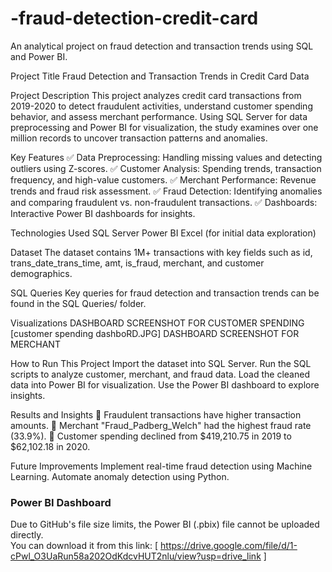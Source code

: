 # -fraud-detection-credit-card
An analytical project on fraud detection and transaction trends using SQL and Power BI.

Project Title
Fraud Detection and Transaction Trends in Credit Card Data

Project Description
This project analyzes credit card transactions from 2019-2020 to detect fraudulent activities, understand customer spending behavior, and assess merchant performance. Using SQL Server for data preprocessing and Power BI for visualization, the study examines over one million records to uncover transaction patterns and anomalies.

Key Features
✅ Data Preprocessing: Handling missing values and detecting outliers using Z-scores.
✅ Customer Analysis: Spending trends, transaction frequency, and high-value customers.
✅ Merchant Performance: Revenue trends and fraud risk assessment.
✅ Fraud Detection: Identifying anomalies and comparing fraudulent vs. non-fraudulent transactions.
✅ Dashboards: Interactive Power BI dashboards for insights.

Technologies Used
SQL Server
Power BI
Excel (for initial data exploration)

Dataset
The dataset contains 1M+ transactions with key fields such as id, trans_date_trans_time, amt, is_fraud, merchant, and customer demographics.

SQL Queries
Key queries for fraud detection and transaction trends can be found in the SQL Queries/ folder.

Visualizations
DASHBOARD SCREENSHOT FOR CUSTOMER SPENDING [customer spending dashboRD.JPG]
DASHBOARD SCREENSHOT FOR MERCHANT


How to Run This Project
Import the dataset into SQL Server.
Run the SQL scripts to analyze customer, merchant, and fraud data.
Load the cleaned data into Power BI for visualization.
Use the Power BI dashboard to explore insights.

Results and Insights
📌 Fraudulent transactions have higher transaction amounts.
📌 Merchant "Fraud_Padberg_Welch" had the highest fraud rate (33.9%).
📌 Customer spending declined from $419,210.75 in 2019 to $62,102.18 in 2020.

Future Improvements
Implement real-time fraud detection using Machine Learning.
Automate anomaly detection using Python.


### Power BI Dashboard  
Due to GitHub's file size limits, the Power BI (.pbix) file cannot be uploaded directly.  
You can download it from this link: [ https://drive.google.com/file/d/1-cPwl_O3UaRun58a202OdKdcvHUT2nlu/view?usp=drive_link ]  
